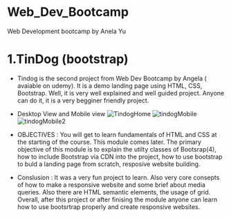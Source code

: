 # Web_Dev_Bootcamp
Web Development bootcamp by Anela Yu

# 1.TinDog (bootstrap)
- Tindog is the second project from Web Dev Bootcamp by Angela ( avaiable on udemy). It is a demo landing page using HTML, CSS, Bootstrap. Well, it is very well explained and well guided project. Anyone can do it, it is a very begginer friendly project. 
- Desktop View and Mobile view
![TindogHome](https://user-images.githubusercontent.com/85868593/178149028-228757c7-cfab-424e-b44f-b2613d791561.png)
  ![tindogMobile](https://user-images.githubusercontent.com/85868593/178149066-c989c36b-f31f-4653-b8e1-47b79121d0f6.png) ![tindogMobile2](https://user-images.githubusercontent.com/85868593/178149073-e4ccf1d8-bb57-4adf-b17d-dbbda31709c4.png)


- OBJECTIVES : You will get to learn fundamentals of HTML and CSS at the starting of the course. This module comes later. The primary objective of this module is to explain the utilty classes of Bootsrap(4), how to include Bootstrap via CDN into the project, how to use bootstrap to buld a landing page from scratch, resposive website building.

- Conslusion : It was a very fun project to learn. Also very core consepts of how to make a responsive website and some brief about media queries. Also there are HTML semantic elements, the usage of grid. Overall, after this project or after finising the module anyone can learn how to use bootsrtrap properly and create responsive websites.
